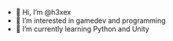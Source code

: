 - 👋 Hi, I’m @h3xex
- 👀 I’m interested in gamedev and programming
- 🌱 I’m currently learning Python and Unity

<!---
h3xex/h3xex is a ✨ special ✨ repository because its `README.md` (this file) appears on your GitHub profile.
You can click the Preview link to take a look at your changes.
--->
